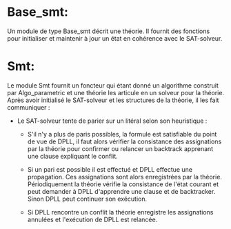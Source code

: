Base_smt:
=========

Un module de type Base_smt décrit une théorie. Il fournit des fonctions pour initialiser et maintenir à jour un état en cohérence avec le SAT-solveur.

Smt:
====

Le module Smt fournit un foncteur qui étant donné un algorithme construit par Algo_parametric et une théorie les articule en un solveur pour la théorie. Après avoir initialisé le SAT-solveur et les structures de la théorie, il les fait communiquer :

- Le SAT-solveur tente de parier sur un litéral selon son heuristique :
  
  - S'il n'y a plus de paris possibles, la formule est satisfiable du point de vue de DPLL, il faut
    alors vérifier la consistance des assignations par la théorie pour confirmer ou relancer un backtrack
    apprenant une clause expliquant le conflit.

  - Si un pari est possible il est effectué et DPLL effectue une propagation. Ces assignations sont
    alors enregistrées par la théorie. Périodiquement la théorie vérifie la consistance de l'état courant
    et peut demander à DPLL d'apprendre une clause et de backtracker. Sinon DPLL peut continuer son 
    exécution.

  - Si DPLL rencontre un conflit la théorie enregistre les assignations annulées et l'exécution de DPLL
    est relancée.